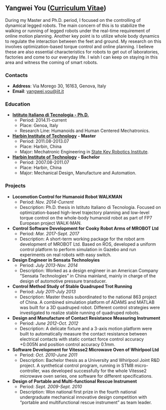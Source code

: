 ## Yangwei You ([Curriculum Vitae](yangweiyou.github.io/cv/yangwei_cv.pdf))
During my Master and Ph.D. period, I focused on the controlling of dynamical legged robots. The main concern of this is to stabilize the walking or running of legged robots under the real-time requirement of online motion planning. Another key point is to utilize whole body dynamics to regulate the interaction between the feet and ground. My research on this involves optimization-based torque control and online planning. I believe these are also essential characteristics for robots to get out of laboratories, factories and come to our everyday life. I wish I can keep on staying in this area and witness the coming of smart robots.

### Contacts
- **Address**: Via Morego 30, 16163, Genova, Italy
- **Email**: [yangwei.you@iit.it](mailto:yangwei.you@iit.it)

### Education
- [**Istituto Italiano di Tecnologia - Ph.D.**](www.iit.it)
    - Period: 2014.11-current
    - Place: Genoa, Italy
    - Research Line: Humanoids and Human Centered Mechatronics.
- [**Harbin Institute of Technology**](http://www.hit.edu.cn/) **- Master**
    - Period: 2011.08-2013.07
    - Place: Harbin, China
    - Major: Mechatronic Engineering in [State Key Robotics Institute](http://robot.hit.edu.cn/).
- [**Harbin Institute of Technology**](http://www.hit.edu.cn/) **- Bachelor**
    - Period: 2007.08-2011.07 
    - Place: Harbin, China
    - Major: Mechanical Design, Manufacture and Automation.

### Projects
+ **Locomotion Control for Humanoid Robot WALKMAN**
    - Period: _Nov. 2014-Current_
    - Description: Ph.D. thesis in Istituto Italiano di Tecnologia. Focused on optimization-based high-level trajectory planning and low-level torque control on the whole-body humanoid robot as part of FP7 European project WALK-MAN.
+ **Control Software Development for Cooky Robot Arms of MROBOT Ltd**
    - Period: _Mar. 2017-Sept. 2017_ 
    - Description: A short-term working package for the robot arm development of MROBOT Ltd. Based on ROS, developed a uniform control platform to perform simulation in Gazebo and run experiments on real robots with easy switch.
+ **Design Engineer in Sensata Technoloyies**
    - Period: _July 2013-Nov. 2014_ 
    - Description: Worked as a design engineer in an American Company ”Sensata Technologies” in China mainland, mainly in charge of the design of automotive pressure transducer.
+ **Control Method Study of Stable Quadruped Trot Running**
    - Period: _July 2011-July 2013_ 
    - Description: Master thesis subordinated to the national 863 project of China. A combined simulation platform of ADAMS and MATLAB was built for a 3D quadruped robot. Different control strategies were investigated to realize stable running of quadruped robots.
+ **Design and Manufacture of Contact Resistance Measuring Instrument**
    - Period: _June 2012-Oct. 2012_ 
    - Description: A delicate fixture and a 3-axis motion platform were built to automatically measure the contact resistance between electrical contacts with static contact force control accuracy +0.005N and position control accuracy 0.1mm.
+ **Software Development for Vitesse2 Microwave Oven of Whirlpool Ltd**
    - Period: _Oct. 2010-June 2011_ 
    - Description: Bachelor thesis as a University and Whirlpool Joint R&D project. A synthetical control program, running in STM8 micro-controller, was developed successfully for the whole Vitesse2 microwave oven series, one software for different specifications.
+ **Design of Portable and Multi-functional Rescue Instrument**
    - Period: _Sept. 2009-Sept. 2010_ 
    - Description: Won national first prize in the fourth national undergraduate mechanical innovative design competition with “portable and multifunctional rescue instrument” as team leader.
